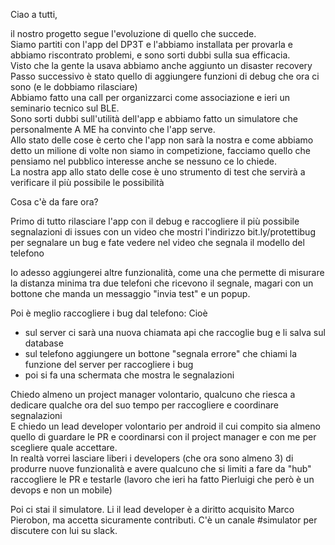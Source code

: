 Ciao a tutti, 

il nostro progetto segue l'evoluzione di quello che succede.  
Siamo partiti con l'app del DP3T e l'abbiamo installata per provarla e abbiamo riscontrato problemi, e sono sorti dubbi sulla sua efficacia.  
Visto che la gente la usava abbiamo anche aggiunto un disaster recovery  
Passo successivo è stato quello di aggiungere funzioni di debug che ora ci sono (e le dobbiamo rilasciare)  
Abbiamo fatto una call per organizzarci come associazione e ieri un seminario tecnico sul BLE.  
Sono sorti dubbi sull'utilità dell'app e abbiamo fatto un simulatore che personalmente A ME ha convinto che l'app serve.  
Allo stato delle cose è certo che l'app non sarà la nostra e come abbiamo detto un milione di volte non siamo in competizione, facciamo quello che pensiamo nel pubblico interesse anche se nessuno ce lo chiede.  
La nostra app allo stato delle cose è uno strumento di test che servirà a verificare il più possibile le possibilità  

Cosa c'è da fare ora?

Primo di tutto rilasciare l'app con il debug e raccogliere il più possibile segnalazioni di issues con un video che mostri l'indirizzo bit.ly/protettibug per segnalare un bug e fate vedere nel video che segnala il modello del telefono

Io adesso aggiungerei altre funzionalità, come una che permette di misurare la distanza minima tra due telefoni che ricevono il segnale, magari con un bottone che manda un messaggio "invia test" e un popup.

Poi è meglio raccogliere i bug dal telefono: Cioè
- sul server ci sarà una nuova chiamata api che raccoglie bug e li salva sul database
- sul telefono aggiungere un bottone "segnala errore" che chiami la funzione del server per raccogliere i bug
- poi si fa una schermata che mostra le segnalazioni


Chiedo almeno un project manager volontario, qualcuno che riesca a dedicare qualche ora del suo tempo per raccogliere e coordinare segnalazioni  
E chiedo un lead developer volontario per android il cui compito sia almeno quello di guardare le PR e coordinarsi con il project manager e con me per scegliere quale accettare.  
In realtà vorrei lasciare liberi i developers (che ora sono almeno 3) di produrre nuove funzionalità e avere qualcuno che si limiti a fare da "hub" raccogliere le PR e testarle (lavoro che ieri ha fatto Pierluigi che però è un devops e non un mobile)

Poi ci stai il simulatore. Li il lead developer è a diritto acquisito Marco Pierobon, ma accetta sicuramente contributi. C'è un canale #simulator per discutere con lui su slack.  


